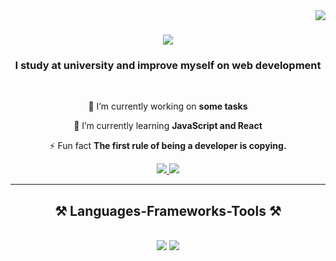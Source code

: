 <img align="right" src="https://visitor-badge.laobi.icu/badge?page_id=JamalAhmadov.JamalAhmadov" />

<h1 align="center">
    <img src="https://readme-typing-svg.herokuapp.com/?font=Righteous&size=35&center=true&vCenter=true&width=500&height=70&duration=4000&lines=Hi+There!+👋;+I'm+Jamal!;" />
</h1>

<h3 align="center">I study at university and improve myself on web development</h3>

<br/>

<div align="center">
 
 🔭 I’m currently working on **some tasks**
 
 🌱 I’m currently learning **JavaScript and React**

⚡ Fun fact **The first rule of being a developer is copying.**

 </div>
 
<div align="center"> 
  <a href="mailto:camalehmedov12@gmail.com">
    <img src="https://img.shields.io/badge/Gmail-333333?style=for-the-badge&logo=gmail&logoColor=red" />
  </a>
  <a href="https://www.linkedin.com/in/jamaladdin-ahmadov-3a054429b/" target="_blank">
    <img src="https://img.shields.io/badge/LinkedIn-0077B5?style=for-the-badge&logo=linkedin&logoColor=white" target="_blank" />
  </a>
</div>

 <hr/>
 
<h2 align="center">⚒️ Languages-Frameworks-Tools ⚒️</h2>
<br/>
<div align="center">
    <img src="https://skillicons.dev/icons?i=react,bootstrap,html,css,vscode,github,figma,git" />
    <img src="https://skillicons.dev/icons?i=nodejs,python,javascript,mysql" /><br>
</div>

<br/>


